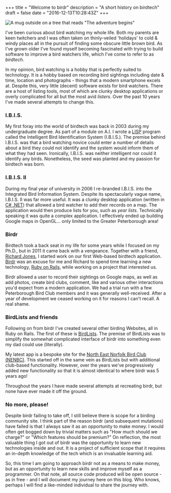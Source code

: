 +++
title = "Welcome to birdr"
description = "A short history on birdtech"
draft = false
date = "2016-12-13T10:28:43Z"
+++

![A mug outside on a tree that reads "The adventure begins"](/images/post/welcome-to-birdr.jpg)

I've been curious about bird watching my whole life. Both my parents are keen twitchers and I was often taken on thinly-veiled 'holidays' to cold & windy places all in the pursuit of finding some obscure little brown bird. As I've grown older I've found myself becoming fascinated with trying to build software to improve a bird watchers life, which I've come to refer to as _birdtech_.

In my opinion, bird watching is a hobby that is perfectly suited to technology. It is a hobby based on recording bird sightings including date & time, location and photographs - things that a modern smartphone excels at. Despite this, very little (decent) software exists for bird watchers. There are a host of listing tools, most of which are clunky desktop applications or overly complicated for all but the most avid _listers_. Over the past 10 years I've made several attempts to change this.

### I.B.I.S.

My first foray into the world of birdtech was back in 2003 during my undergraduate degree. As part of a module on A.I. I wrote a [LISP](https://en.wikipedia.org/wiki/Lisp_(programming_language)) program called the Intelligent Bird Identification System (I.B.I.S.). The premise behind I.B.I.S. was that a bird watching novice could enter a number of details about a bird they could not identify and the system would inform them of what they had seen. Ironically, I.B.I.S. was neither intelligent nor could it identify any birds. Nonetheless, the seed was planted and my passion for birdtech was born.

### I.B.I.S. II

During my final year of university in 2006 I re-branded I.B.I.S. into the Integrated Bird Information System. Despite its spectacularly vague name, I.B.I.S. II was far more useful. It was a clunky desktop application (written in [C# .NET](https://en.wikipedia.org/wiki/C_Sharp_(programming_language))) that allowed a bird watcher to add their records on a map. The application would then produce lists for you, such as _year lists_. Technically speaking it was quite a complex application. I effectively ended up building Google maps in OpenGL... only limited to the Greater Peterborough area!

### Birdr

Birdtech took a back seat in my life for some years while I focused on my Ph.D., but in 2011 it came back with a vengeance. Together with a friend, [Richard Jones](https://github.com/itszootime), I started work on our first Web-based birdtech application. [Birdr](http://birdr.co.uk/) was an excuse for me and Richard to spend time learning a new technology, [Ruby on Rails](http://rubyonrails.org/), while working on a project that interested us.

Birdr allowed a user to record their sightings on Google maps, as well as add photos, create bird clubs, comment, like and various other interactions you'd expect from a modern application. We had a trial run with a few Peterborough Bird Club members and it was generally well-received. After a year of development we ceased working on it for reasons I can't recall. A real shame.

### BirdLists and friends

Following on from birdr I've created several other birding Websites, all in Ruby on Rails. The first of these is [BirdLists](http://birdlists.me/). The premise of BirdLists was to simplify the somewhat complicated interface of birdr into something even my dad could use (literally).

My latest app is a bespoke site for the [North East Norfolk Bird Club (NENBC)](http://nenbc.co.uk/). This started off in the same vein as BirdLists but with additional club-based functionality. However, over the years we've progressively added new functionality so that it is almost identical to where birdr was 5 years ago!

Throughout the years I have made several attempts at recreating birdr, but none have ever made it off the ground.

### No more, please!

Despite birdr failing to take off, I still believe there is scope for a birding community site. I think part of the reason birdr (and subsequent mutations) have failed is that I always saw it as an opportunity to make money. I would often get bogged down by trivial matters such as "How much should we charge?" or "Which features should be premium?" On reflection, the most valuable thing I got out of birdr was the opportunity to learn new technologies inside and out. It is a project of sufficient scope that it requires an in-depth knowledge of the tech which is an invaluable learning aid.

So, this time I am going to approach birdr not as a means to make money, but as an opportunity to learn new skills and improve myself as a programmer. On that note, all source code produced will be open source - as in free - and I will document my journey here on this blog. Who knows, perhaps I will find a like-minded individual to share the journey with.



